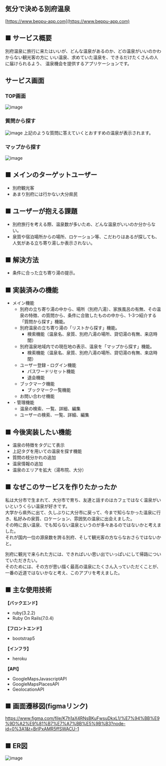 ## 気分で決める別府温泉
[https://www.beppu-app.com](https://www.beppu-app.com)

## ■ サービス概要
別府温泉に旅行に来たはいいが、どんな温泉があるのか、どの温泉がいいのかわからない観光客の方に
いい温泉、求めていた温泉を、できるだけたくさんの人に届けられるよう、
温泉機会を提供するアプリケーションです。

## サービス画面

### TOP画面
![image](https://github.com/kaji-ryuya/beppu_app/assets/114638792/076d3e85-d0dc-4ec9-959a-bdc3ea27e070)

### 質問から探す
![image](https://github.com/kaji-ryuya/beppu_app/assets/114638792/843280ea-14a6-4b90-9f60-f3061dc969f4)
上記のような質問に答えていくとおすすめの温泉が表示されます。

### マップから探す
![image](https://github.com/kaji-ryuya/beppu_app/assets/114638792/ac211307-98e4-470c-8371-cb9006d99c67)

## ■ メインのターゲットユーザー

- 別府観光客
- あまり別府には行かない大分県民

## ■ ユーザーが抱える課題

- 別府旅行を考える際、温泉数が多いため、どんな温泉がいいのか分からない。
- 泉質や宿泊場所からの場所、ロケーション等、こだわりはあるが探しても、人気がある立ち寄り湯しか表示されない。

## ■ 解決方法

- 条件に合った立ち寄り湯の提示。

## ■ 実装済みの機能

- メイン機能
  - 別府の立ち寄り湯の中から、場所（別府八湯）、家族風呂の有無、その温泉の特徴、の質問から、条件に合致したものの中から、1-3つ紹介する「質問から探す」機能。
  - 別府温泉の立ち寄り湯の「リストから探す」機能。
    - 検索機能（温泉名、泉質、別府八湯の場所、貸切湯の有無、来店時間）
  - 別府温泉地域内での現在地の表示、温泉を「マップから探す」機能。
    - 検索機能（温泉名、泉質、別府八湯の場所、貸切湯の有無、来店時間）
  - ユーザー登録・ログイン機能
    - パスワードリセット機能
    - 退会機能
  - ブックマーク機能
    - ブックマーク一覧機能
  - お問い合わせ機能
- ・管理機能
  - 温泉の検索、一覧、詳細、編集
  - ユーザーの検索、一覧、詳細、編集

## ■ 今後実装したい機能

- 温泉の特徴をタグにて表示
- 上記タグを用いての温泉を探す機能
- 質問の枝分かれの追加
- 温泉情報の追加
- 温泉のエリアを拡大（湯布院、大分）

## ■ なぜこのサービスを作りたかったか

私は大分市で生まれて、大分市で育ち、友達と話すのはカフェではなく温泉がいいというくらい温泉が好きです。<br />
大学から県外に出て、久しぶりに大分市に戻って、今まで知らなかった温泉に行き、私好みの泉質、ロケーション、雰囲気の温泉に出会えました。<br />
その時に良い温泉、でも知らない温泉というのが多々あるのではないかと考えました。<br />
それが国内一位の源泉数を誇る別府、そして観光客の方ならなおさらではないかと。<br />

別府に観光で来られた方には、できればいい思い出でいっぱいにして帰路についていただきたい。<br />
そのためには、その方が思い描く最高の温泉にたくさん入っていただくことが、一番の近道ではないかなと考え、このアプリを考えました。<br />

## ■ 主な使用技術
**【バックエンド】**
- ruby(3.2.2)
- Ruby On Rails(7.0.4)

**【フロントエンド】**
- bootstrap5

**【インフラ】**
- heroku

**【API】**
- GoogleMapsJavascriptAPI
- GoogleMapsPlacesAPI
- GeolocationAPI

## ■ 画面遷移図(figmaリンク)

https://www.figma.com/file/K7h1aX4RNsBKuFwsuDkxL1/%E7%94%BB%E9%9D%A2%E9%81%B7%E7%A7%BB%E5%9B%B3?node-id=0%3A1&t=BrlPxAMR5ffSWACU-1

## ■ ER図

![image](https://github.com/kaji-ryuya/beppu_app/assets/114638792/216f0aab-9491-4a6c-9dca-7e26343a746e)
